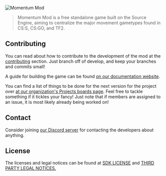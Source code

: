 ![Momentum Mod](https://i.imgur.com/80pzbzZ.png)

> Momentum Mod is a free standalone game built on the Source Engine, aiming to centralize the major movement gametypes found in CS:S, CS:GO, and TF2.

## Contributing

You can read about how to contribute to the development of the mod at the [contributing](CONTRIBUTING.md) section. Just branch off of develop, and keep your branches and commits small!

A guide for building the game can be found [on our documentation website](https://docs.momentum-mod.org/guide/building-the-game/).

You can find a list of things to be done for the next version for the project over [at our organization's Projects boards page](https://github.com/orgs/momentum-mod/projects). Feel free to tackle something if it tickles your fancy! Just note that if members are assigned to an issue, it is most likely already being worked on!

## Contact
Consider joining [our Discord server](https://discord.gg/V4gS7Qg) for contacting the developers about anything.

## License
The licenses and legal notices can be found at [SDK LICENSE](LICENSE) and [THIRD PARTY LEGAL NOTICES.](thirdpartylegalnotices.txt)